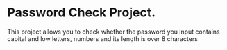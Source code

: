 # Password Check Project.
This project allows you to check whether the password you input contains capital and low letters, numbers and its length is over 8 characters
